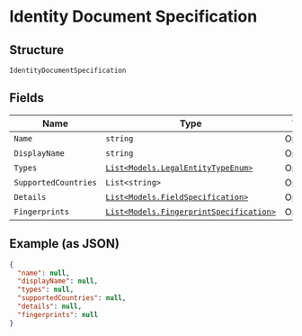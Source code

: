 
# Identity Document Specification

## Structure

`IdentityDocumentSpecification`

## Fields

| Name | Type | Tags | Description |
|  --- | --- | --- | --- |
| `Name` | `string` | Optional | - |
| `DisplayName` | `string` | Optional | - |
| `Types` | [`List<Models.LegalEntityTypeEnum>`](../../doc/models/legal-entity-type-enum.md) | Optional | - |
| `SupportedCountries` | `List<string>` | Optional | - |
| `Details` | [`List<Models.FieldSpecification>`](../../doc/models/field-specification.md) | Optional | - |
| `Fingerprints` | [`List<Models.FingerprintSpecification>`](../../doc/models/fingerprint-specification.md) | Optional | - |

## Example (as JSON)

```json
{
  "name": null,
  "displayName": null,
  "types": null,
  "supportedCountries": null,
  "details": null,
  "fingerprints": null
}
```

